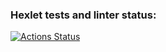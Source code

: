 ### Hexlet tests and linter status:
[![Actions Status](https://github.com/lobedima/fullstack-javascript-project-4/actions/workflows/hexlet-check.yml/badge.svg)](https://github.com/lobedima/fullstack-javascript-project-4/actions)
